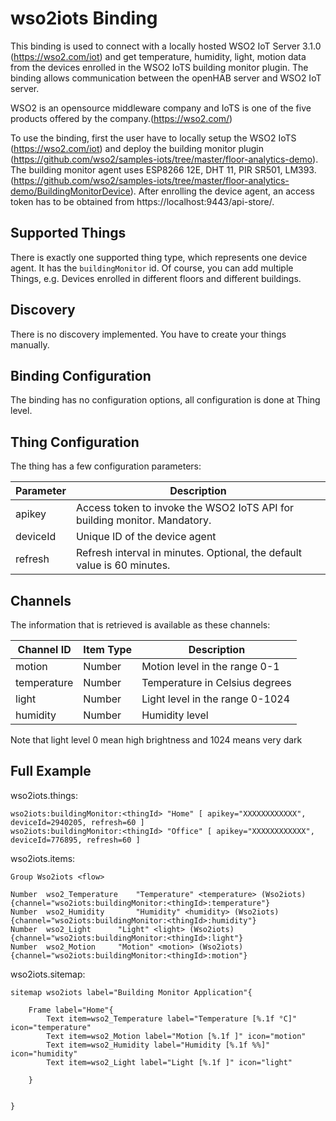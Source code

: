 # wso2iots Binding

This binding is used to connect with a locally hosted WSO2 IoT Server 3.1.0 (https://wso2.com/iot) and get temperature, humidity, light, motion data from the devices enrolled in the WSO2 IoTS building monitor plugin. The binding allows communication between the openHAB server and WSO2 IoT server.

WSO2 is an opensource middleware company and IoTS is one of the five products offered by the company.(https://wso2.com/)

To use the binding, first the user have to locally setup the WSO2 IoTS (https://wso2.com/iot) and deploy the building monitor plugin (https://github.com/wso2/samples-iots/tree/master/floor-analytics-demo). The building monitor agent uses ESP8266 12E, DHT 11, PIR SR501, LM393. (https://github.com/wso2/samples-iots/tree/master/floor-analytics-demo/BuildingMonitorDevice). 
After enrolling the device agent, an access token has to be obtained from https://localhost:9443/api-store/.

## Supported Things

There is exactly one supported thing type, which represents one device agent. It has the `buildingMonitor` id. Of course, you can add multiple Things, e.g. Devices enrolled in different floors and different buildings.

## Discovery

There is no discovery implemented. You have to create your things manually.

## Binding Configuration

The binding has no configuration options, all configuration is done at Thing level.

## Thing Configuration

The thing has a few configuration parameters:

| Parameter | Description                                                              |
|-----------|------------------------------------------------------------------------- |
| apikey    | Access token to invoke the WSO2 IoTS API for building monitor. Mandatory. |
| deviceId  | Unique ID of the device agent |
| refresh   | Refresh interval in minutes. Optional, the default value is 60 minutes.  |

## Channels

The information that is retrieved is available as these channels:


| Channel ID | Item Type    | Description              |
|------------|--------------|------------------------- |
| motion | Number | Motion level in the range 0-1 |
| temperature | Number | Temperature in Celsius degrees |
| light | Number | Light level in the range 0-1024|
| humidity | Number | Humidity level |

Note that light level 0 mean high brightness and 1024 means very dark

## Full Example

wso2iots.things:

```
wso2iots:buildingMonitor:<thingId> "Home" [ apikey="XXXXXXXXXXXX", deviceId=2940205, refresh=60 ]
wso2iots:buildingMonitor:<thingId> "Office" [ apikey="XXXXXXXXXXXX", deviceId=776895, refresh=60 ]
```

wso2iots.items:

```
Group Wso2iots <flow>

Number	wso2_Temperature	"Temperature" <temperature> (Wso2iots) {channel="wso2iots:buildingMonitor:<thingId>:temperature"}
Number	wso2_Humidity		"Humidity" <humidity> (Wso2iots) {channel="wso2iots:buildingMonitor:<thingId>:humidity"}
Number	wso2_Light		"Light" <light> (Wso2iots) {channel="wso2iots:buildingMonitor:<thingId>:light"}
Number	wso2_Motion		"Motion" <motion> (Wso2iots) {channel="wso2iots:buildingMonitor:<thingId>:motion"}

```

wso2iots.sitemap:

```
sitemap wso2iots label="Building Monitor Application"{

	Frame label="Home"{
		Text item=wso2_Temperature label="Temperature [%.1f °C]" icon="temperature"
		Text item=wso2_Motion label="Motion [%.1f ]" icon="motion"
		Text item=wso2_Humidity label="Humidity [%.1f %%]" icon="humidity"
		Text item=wso2_Light label="Light [%.1f ]" icon="light"
		
	}


}

```



